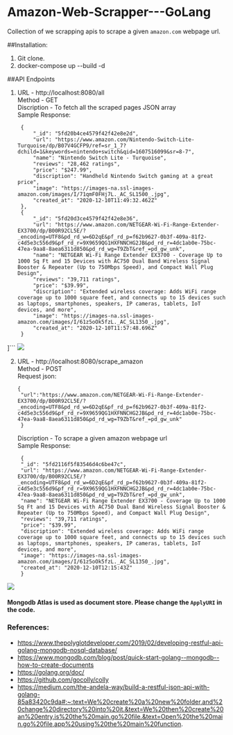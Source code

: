 # Amazon-Web-Scrapper---GoLang
Collection of we scrapping apis to scrape a given `amazon.com` webpage url.

##Installation:

1) Git clone.
2) docker-compose up --build -d

##API Endpoints
1) URL - http://localhost:8080/all <br />
   Method - GET <br />
   Discription - To fetch all the scraped pages JSON array <br />
   Sample Response: <br />
   ```[
    {
        "_id": "5fd20b4ce4579f42f42e8e2d",
        "url": "https://www.amazon.com/Nintendo-Switch-Lite-Turquoise/dp/B07V4GCFP9/ref=sr_1_7?dchild=1&keywords=nintendo+switch&qid=1607516099&sr=8-7",
        "name": "Nintendo Switch Lite - Turquoise",
        "reviews": "28,462 ratings",
        "price": "$247.99",
        "discription": "Handheld Nintendo Switch gaming at a great price",
        "image": "https://images-na.ssl-images-amazon.com/images/I/71qmF0FHj7L._AC_SL1500_.jpg",
        "created_at": "2020-12-10T11:49:32.462Z"
    },
    {
        "_id": "5fd20d3ce4579f42f42e8e36",
        "url": "https://www.amazon.com/NETGEAR-Wi-Fi-Range-Extender-EX3700/dp/B00R92CL5E/?_encoding=UTF8&pd_rd_w=6D2qE&pf_rd_p=f62b9627-0b3f-409a-81f2-c4d5e3c556d9&pf_rd_r=9X9659QG1HXFNNCHG2JB&pd_rd_r=4dc1ab0e-75bc-47ea-9aa8-8aea6311d850&pd_rd_wg=T9ZbT&ref_=pd_gw_unk",
        "name": "NETGEAR Wi-Fi Range Extender EX3700 - Coverage Up to 1000 Sq Ft and 15 Devices with AC750 Dual Band Wireless Signal Booster & Repeater (Up to 750Mbps Speed), and Compact Wall Plug Design",
        "reviews": "39,711 ratings",
        "price": "$39.99",
        "discription": "Extended wireless coverage: Adds WiFi range coverage up to 1000 square feet, and connects up to 15 devices such as laptops, smartphones, speakers, IP cameras, tablets, IoT devices, and more",
        "image": "https://images-na.ssl-images-amazon.com/images/I/61z5oOk5fzL._AC_SL1350_.jpg",
        "created_at": "2020-12-10T11:57:48.696Z"
    }
]```
![](images/GET.png)

2) URL - http://localhost:8080/scrape_amazon <br />
   Method - POST <br />
   Request json:
   ```
   {
    "url":"https://www.amazon.com/NETGEAR-Wi-Fi-Range-Extender-EX3700/dp/B00R92CL5E/?_encoding=UTF8&pd_rd_w=6D2qE&pf_rd_p=f62b9627-0b3f-409a-81f2-c4d5e3c556d9&pf_rd_r=9X9659QG1HXFNNCHG2JB&pd_rd_r=4dc1ab0e-75bc-47ea-9aa8-8aea6311d850&pd_rd_wg=T9ZbT&ref_=pd_gw_unk"
    }
    ```
   Discription - To scrape a given amazon webpage url <br />
   Sample Response: <br />
   ```
    {
    "_id": "5fd2116f5f83546d4c6be47c",
    "url": "https://www.amazon.com/NETGEAR-Wi-Fi-Range-Extender-EX3700/dp/B00R92CL5E/?_encoding=UTF8&pd_rd_w=6D2qE&pf_rd_p=f62b9627-0b3f-409a-81f2-c4d5e3c556d9&pf_rd_r=9X9659QG1HXFNNCHG2JB&pd_rd_r=4dc1ab0e-75bc-47ea-9aa8-8aea6311d850&pd_rd_wg=T9ZbT&ref_=pd_gw_unk",
    "name": "NETGEAR Wi-Fi Range Extender EX3700 - Coverage Up to 1000 Sq Ft and 15 Devices with AC750 Dual Band Wireless Signal Booster & Repeater (Up to 750Mbps Speed), and Compact Wall Plug Design",
    "reviews": "39,711 ratings",
    "price": "$39.99",
    "discription": "Extended wireless coverage: Adds WiFi range coverage up to 1000 square feet, and connects up to 15 devices such as laptops, smartphones, speakers, IP cameras, tablets, IoT devices, and more",
    "image": "https://images-na.ssl-images-amazon.com/images/I/61z5oOk5fzL._AC_SL1350_.jpg",
    "created_at": "2020-12-10T12:15:43Z"
    }
    ```
![](images/POST.png)

#### Mongodb Atlas is used as document store. Please change the `ApplyURI` in the code.

### References:

- https://www.thepolyglotdeveloper.com/2019/02/developing-restful-api-golang-mongodb-nosql-database/
- https://www.mongodb.com/blog/post/quick-start-golang--mongodb--how-to-create-documents
- https://golang.org/doc/
- https://github.com/gocolly/colly
- https://medium.com/the-andela-way/build-a-restful-json-api-with-golang-85a83420c9da#:~:text=We%20create%20a%20new%20folder,and%20change%20directory%20into%20it.&text=We%20then%20create%20an%20entry,is%20the%20main.go%20file.&text=Open%20the%20main.go%20file,app%20using%20the%20main%20function.

